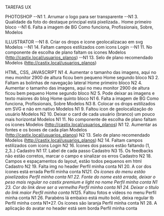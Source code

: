 TAREFAS UX

PHOTOSHOP
--N1 1. Arrumar o logo para ser transparente
--N1 3. Qualidade da foto do destaque principal está pixelizada..	Home primeiro bloco
--N1 6. Falta a imagem de BG	Como funciona, Profissionais, Sobre, Modelos

ILLUSTRATOR
--N1 8. Criar os drops e icone geolocalizacao em svg	Modelos
--N1 14. Faltam campos estilizados com icons	Login
--N1 11. No componente de escolha de plano faltam os icones	Modelos (http://castix.local/usuarios_planos)
--N1 13. Selo de plano recomendado	Modelos (http://castix.local/usuarios_planos)

HTML, CSS, JAVASCRIPT
N1 4. Aumentar o tamanho das imagens, aqui no meu monitor 2900 de altura ficou bem pequeno	Home segundo bloco
N3 2. Faltam as bolinhas de navegação lateral	Home primeiro bloco
N2 4. Aumentar o tamanho das imagens, aqui no meu monitor 2900 de altura ficou bem pequeno	Home segundo bloco
N2 5. Pode deixar as imagens e texto maiores do blog	Home quinto bloco
N1 6. Falta a imagem de BG	Como funciona, Profissionais, Sobre Modelos
N3 8. Colocar os drops estilizados em SVG e não em nativo	Modelos
N1 9. Faltou icon de geolocalização do usuário	Modelos
N2 10. Deixar o card de cada usuário (branco) um pouco mais horizontal	Modelos
N1 11. No componente de escolha de plano faltam os icones	Modelos (http://castix.local/usuarios_planos)
N1 12. Aumentar as fontes e os boxes de cada plan	Modelos (http://castix.local/usuarios_planos)
N2 13. Selo de plano recomendado	Modelos (http://castix.local/usuarios_planos)
N2 14. Faltam campos estilizados com icons	Login
N2 16. Ícones dos passos estão faltando (1, 2,3..)	Cadastro
N1 17. Label de cada passo	Cadastro
N3 15. Os feedbacks não estão corretos, marcar o campo e sinalizar os erros	Cadastro
N2 18. Campos e espaçamentos do layout, estão todos pequenos em html	Cadastro
N2 19. Falta img no header	Perfil minha conta
N1 20. A cor dos ícones está errada	Perfil minha conta
N1*21. Os ícones do menu estão pixelizados	Perfil minha conta
N1 22. Fonte do nome está errada, deixar o peso mais regular no castix premium e light no nome	Perfil minha conta
N1 23. Cor do link deve ser a vermelha	Perfil minha conta
N1 24. Deixar o título do link maior	Perfil minha conta
N1*25. Faltou fotos e vídeos no menu	Perfil minha conta
N1 26. Parabéns lá embaixo está muito bold, deixa regular tb	Perfil minha conta
N1*27. Os ícones são laranja	Perfil minha conta
N1 28. A aplicação do avatar no header está sem borda	Perfil minha conta




